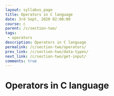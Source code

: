 ```yaml
---
layout: syllabus_page
title: Operators in C language
date: 3rd Sept, 2020 02:00:00
course: c
parent: /c/section-two/
tags:
 - operators
description: Operators in C language
permalink: /c/section-two/operators/
prev_link: /c/section-two/data-types/
next_link: /c/section-two/get-input/
comments: true
---
```


# Operators in C language

